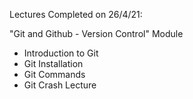 Lectures Completed on 26/4/21:

"Git and Github - Version Control" Module
* Introduction to Git
* Git Installation
* Git Commands
* Git Crash Lecture